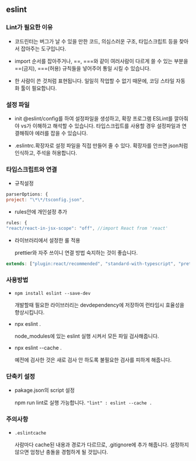 ## eslint

### Lint가 필요한 이유

- 코드린터는 버그가 날 수 있을 만한 코드, 의심스러운 구조, 타입스크립트 등을 찾아서 잡아주는 도구입니다.

- import 순서를 잡아주거나, ==, ===와 같이 여러사람이 다르게 쓸 수 있는 부분을 ==(금지), ===(허용) 규칙들을 넣어주어 통일 시킬 수 있습니다.

- 한 사람이 쓴 것처럼 표현됩니다. 일일히 작업할 수 없기 때문에, 코딩 스타일 자동화 툴이 필요합니다.

### 설정 파일

- init @eslint/config를 하여 설정파일을 생성하고, 확장 프로그램 ESLint를 깔아줘야 vs가 이해하고 해석할 수 있습니다. 타입스크립트를 사용할 경우 설정파일과 연결해줘야 에러를 잡을 수 있습니다.

- .eslintrc.확장자로 설정 파일을 직접 만들어 줄 수 있다. 확장자를 안쓰면 json처럼 인식하고, 주석을 허용합니다.

### 타입스크립트와 연결

- 규칙설정

```js
parserOptions: {
project: "\*\*/tsconfig.json",
```

- rules안에 개인설정 추가

```js
rules: {
"react/react-in-jsx-scope": "off", //import React from 'react'
```

- 라이브러리에서 설정한 룰 적용

  prettier와 자주 쓰이니 연결 방법 숙지하는 것이 좋습니다.

```js
extends: ["plugin:react/recommended", "standard-with-typescript", "prettier"],
```

### 사용방법

- `npm install eslint --save-dev`

  개발할때 필요한 라이브러리는 devdependency에 저장하여 런타임시 효율성을 향상시킵니다.

- npx eslint .

  node_modules에 있는 eslint 실행 시켜서 모든 파일 검사해줍니다.

- npx eslint --cache .

  예전에 검사한 것은 새로 검사 안 하도록 불필요한 검사를 피하게 해줍니다.

### 단축키 설정

- pakage.json의 script 설정

  npm run lint로 실행 가능합니다.
  `"lint" : eslint --cache .`

### 주의사항

- `.eslintcache`

  사람마다 cache된 내용과 경로가 다르므로, .gitignore에 추가 해줍니다.
  설정하지 않으면 엄청난 충돌을 경험하게 될 것입니다.
